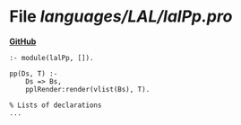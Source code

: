 # File _languages/LAL/lalPp.pro_
**[GitHub](https://github.com/softlang/yas/blob/master/languages/LAL/lalPp.pro)**
```
:- module(lalPp, []).

pp(Ds, T) :-
    Ds => Bs,
    pplRender:render(vlist(Bs), T).

% Lists of declarations
...
```
